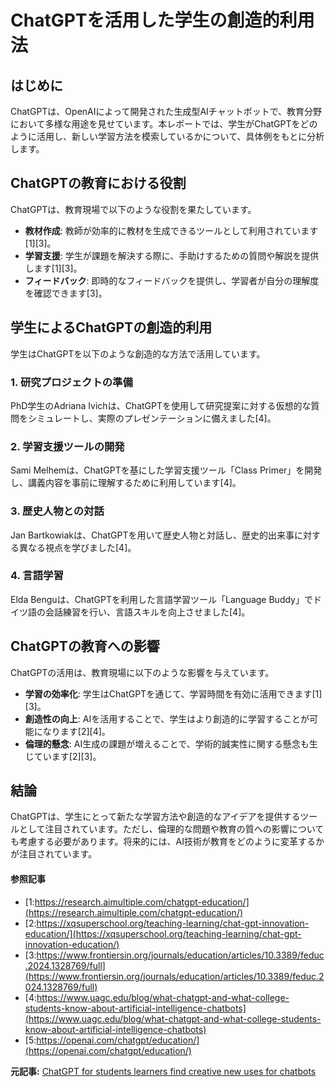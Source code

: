 # ChatGPTを活用した学生の創造的利用法

## はじめに

ChatGPTは、OpenAIによって開発された生成型AIチャットボットで、教育分野において多様な用途を見せています。本レポートでは、学生がChatGPTをどのように活用し、新しい学習方法を模索しているかについて、具体例をもとに分析します。

## ChatGPTの教育における役割

ChatGPTは、教育現場で以下のような役割を果たしています。

- **教材作成**: 教師が効率的に教材を生成できるツールとして利用されています[1][3]。
- **学習支援**: 学生が課題を解決する際に、手助けするための質問や解説を提供します[1][3]。
- **フィードバック**: 即時的なフィードバックを提供し、学習者が自分の理解度を確認できます[3]。

## 学生によるChatGPTの創造的利用

学生はChatGPTを以下のような創造的な方法で活用しています。

### 1. **研究プロジェクトの準備**
PhD学生のAdriana Ivichは、ChatGPTを使用して研究提案に対する仮想的な質問をシミュレートし、実際のプレゼンテーションに備えました[4]。

### 2. **学習支援ツールの開発**
Sami Melhemは、ChatGPTを基にした学習支援ツール「Class Primer」を開発し、講義内容を事前に理解するために利用しています[4]。

### 3. **歴史人物との対話**
Jan Bartkowiakは、ChatGPTを用いて歴史人物と対話し、歴史的出来事に対する異なる視点を学びました[4]。

### 4. **言語学習**
Elda Benguは、ChatGPTを利用した言語学習ツール「Language Buddy」でドイツ語の会話練習を行い、言語スキルを向上させました[4]。

## ChatGPTの教育への影響

ChatGPTの活用は、教育現場に以下のような影響を与えています。

- **学習の効率化**: 学生はChatGPTを通じて、学習時間を有効に活用できます[1][3]。
- **創造性の向上**: AIを活用することで、学生はより創造的に学習することが可能になります[2][4]。
- **倫理的懸念**: AI生成の課題が増えることで、学術的誠実性に関する懸念も生じています[2][3]。

## 結論

ChatGPTは、学生にとって新たな学習方法や創造的なアイデアを提供するツールとして注目されています。ただし、倫理的な問題や教育の質への影響についても考慮する必要があります。将来的には、AI技術が教育をどのように変革するかが注目されています。

#### 参照記事
- [1:https://research.aimultiple.com/chatgpt-education/](https://research.aimultiple.com/chatgpt-education/)
- [2:https://xqsuperschool.org/teaching-learning/chat-gpt-innovation-education/](https://xqsuperschool.org/teaching-learning/chat-gpt-innovation-education/)
- [3:https://www.frontiersin.org/journals/education/articles/10.3389/feduc.2024.1328769/full](https://www.frontiersin.org/journals/education/articles/10.3389/feduc.2024.1328769/full)
- [4:https://www.uagc.edu/blog/what-chatgpt-and-what-college-students-know-about-artificial-intelligence-chatbots](https://www.uagc.edu/blog/what-chatgpt-and-what-college-students-know-about-artificial-intelligence-chatbots)
- [5:https://openai.com/chatgpt/education/](https://openai.com/chatgpt/education/)


**元記事:** [ChatGPT for students learners find creative new uses for chatbots](https://www.nature.com/articles/d41586-025-00621-2)